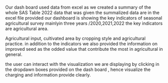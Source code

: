 Our dash board used data from excel as we created a summary of the whole SAS Table 2022 data that was given the summalized data are in the excel file provided our dashboard is showing the key indicators of seasonal agricultural survey mainlyin three years /2020,2021,2022 the key indicators are  agricultural area.

Agricultural input, cultivated area by cropping style and agricultural practice. in addition to the indicators we also provided the information on improved seed as the odded value  that contribute the most in agricultural in general.

the user can interact with the visualization we are displaying by clicking in the dropdawn boxes provided on the dash board , hence visualize the charging and information provide  clearly.
